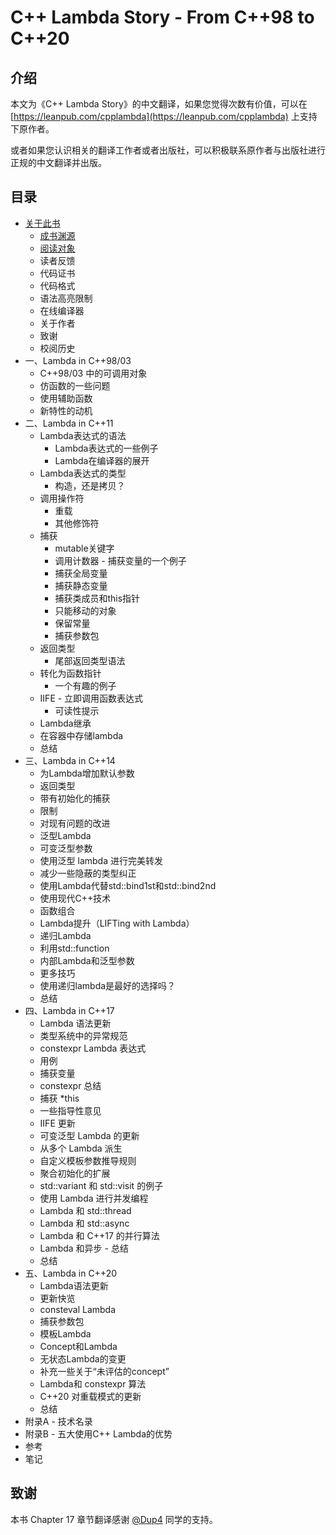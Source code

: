 # C++ Lambda Story - From C++98 to C++20
## 介绍
本文为《C++ Lambda Story》的中文翻译，如果您觉得次数有价值，可以在 [https://leanpub.com/cpplambda](https://leanpub.com/cpplambda) 上支持下原作者。

或者如果您认识相关的翻译工作者或者出版社，可以积极联系原作者与出版社进行正规的中文翻译并出版。

## 目录

- [关于此书](C++_Lambda_Story.md#关于此书)
    - [成书渊源](C++_Lambda_Story.md##成书渊源)
    - [阅读对象](C++_Lambda_Story.md##阅读对象)
    - 读者反馈
    - 代码证书
    - 代码格式
    - 语法高亮限制
    - 在线编译器
    - 关于作者
    - 致谢
    - 校阅历史
- 一、Lambda in C++98/03
    - C++98/03 中的可调用对象
    - 仿函数的一些问题
    - 使用辅助函数
    - 新特性的动机
- 二、Lambda in C++11
    - Lambda表达式的语法
        - Lambda表达式的一些例子
        - Lambda在编译器的展开
    - Lambda表达式的类型
        - 构造，还是拷贝？
    - 调用操作符
        - 重载
        - 其他修饰符
    - 捕获
        - mutable关键字
        - 调用计数器 - 捕获变量的一个例子
        - 捕获全局变量
        - 捕获静态变量
        - 捕获类成员和this指针
        - 只能移动的对象
        - 保留常量
        - 捕获参数包
    - 返回类型
        - 尾部返回类型语法
    - 转化为函数指针
        - 一个有趣的例子
    - IIFE - 立即调用函数表达式
        - 可读性提示
    - Lambda继承
    - 在容器中存储lambda
    - 总结
- 三、Lambda in C++14
    - 为Lambda增加默认参数
    - 返回类型
    - 带有初始化的捕获
    - 限制
    - 对现有问题的改进
    - 泛型Lambda
    - 可变泛型参数
    - 使用泛型 lambda 进行完美转发
    - 减少一些隐蔽的类型纠正
    - 使用Lambda代替std::bind1st和std::bind2nd
    - 使用现代C++技术
    - 函数组合
    - Lambda提升（LIFTing with Lambda）
    - 递归Lambda
    - 利用std::function
    - 内部Lambda和泛型参数
    - 更多技巧
    - 使用递归lambda是最好的选择吗？
    - 总结
- 四、Lambda in C++17
    - Lambda 语法更新
    - 类型系统中的异常规范
    - constexpr Lambda 表达式
    - 用例
    - 捕获变量
    - constexpr 总结
    - 捕获 *this
    - 一些指导性意见
    - IIFE 更新
    - 可变泛型 Lambda 的更新
    - 从多个 Lambda 派生
    - 自定义模板参数推导规则
    - 聚合初始化的扩展
    - std::variant 和 std::visit 的例子
    - 使用 Lambda 进行并发编程
    - Lambda 和 std::thread
    - Lambda 和 std::async
    - Lambda 和 C++17 的并行算法
    - Lambda 和异步 - 总结
    - 总结
- 五、Lambda in C++20
    - Lambda语法更新
    - 更新快览
    - consteval Lambda
    - 捕获参数包
    - 模板Lambda
    - Concept和Lambda
    - 无状态Lambda的变更
    - 补充一些关于“未评估的concept”
    - Lambda和 constexpr 算法
    - C++20 对重载模式的更新
    - 总结
- 附录A - 技术名录
- 附录B - 五大使用C++ Lambda的优势
- 参考
- 笔记

## 致谢
本书 Chapter 17 章节翻译感谢 [@Dup4](https://github.com/Dup4) 同学的支持。
